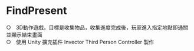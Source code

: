 # FindPresent
○　3D動作遊戲，目標是收集物品，收集進度完成後，玩家進入指定地點即通關並顯示結束畫面  
○　使用 Unity 擴充插件 Invector Third Person Controller 製作
